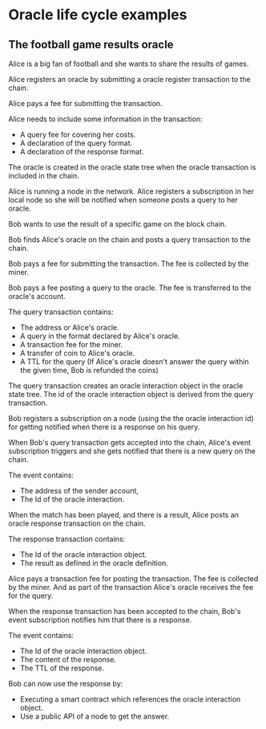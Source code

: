 # Oracle life cycle examples

## The football game results oracle

Alice is a big fan of football and she wants to share the results of games.

Alice registers an oracle by submitting a oracle register transaction
to the chain.

Alice pays a fee for submitting the transaction.

Alice needs to include some information in the transaction:

- A query fee for covering her costs.
- A declaration of the query format.
- A declaration of the response format.

The oracle is created in the oracle state tree when the oracle
transaction is included in the chain.

Alice is running a node in the network. Alice registers a subscription
in her local node so she will be notified when someone posts a query
to her oracle.

Bob wants to use the result of a specific game on the block chain.

Bob finds Alice's oracle on the chain and posts a query transaction to
the chain.

Bob pays a fee for submitting the transaction. The fee is collected by
the miner.

Bob pays a fee posting a query to the oracle. The fee is transferred to
the oracle's account.

The query transaction contains:

- The address or Alice's oracle.
- A query in the format declared by Alice's oracle.
- A transaction fee for the miner.
- A transfer of coin to Alice's oracle.
- A TTL for the query (If Alice's oracle doesn't answer the query
  within the given time, Bob is refunded the coins)

The query transaction creates an oracle interaction object in the
oracle state tree. The id of the oracle interaction object is derived
from the query transaction.

Bob registers a subscription on a node (using the the oracle
interaction id) for getting notified when there is a response on his
query.

When Bob's query transaction gets accepted into the chain, Alice's
event subscription triggers and she gets notified that there is a new
query on the chain.

The event contains:

- The address of the sender account,
- The Id of the oracle interaction.

When the match has been played, and there is a result, Alice posts an
oracle response transaction on the chain.

The response transaction contains:

- The Id of the oracle interaction object.
- The result as defined in the oracle definition.

Alice pays a transaction fee for posting the transaction. The fee is
collected by the miner. And as part of the transaction Alice's oracle
receives the fee for the query.

When the response transaction has been accepted to the chain, Bob's
event subscription notifies him that there is a response.

The event contains:

- The Id of the oracle interaction object.
- The content of the response.
- The TTL of the response.

Bob can now use the response by:

- Executing a smart contract which references the oracle interaction object.
- Use a public API of a node to get the answer.
